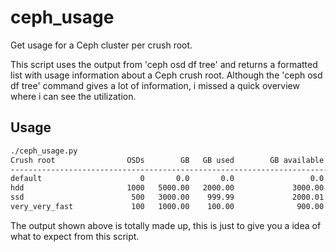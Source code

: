 # ceph_usage

Get usage for a Ceph cluster per crush root.

This script uses the output from 'ceph osd df tree' and returns a formatted list with
usage information about a Ceph crush root. Although the 'ceph osd df tree' command gives
a lot of information, i missed a quick overview where i can see the utilization.

## Usage 
```sh
./ceph_usage.py 
Crush root                OSDs        GB   GB used        GB available           Average utilization
----------------------------------------------------------------------------------------------------
default                      0       0.0       0.0                 0.0                            0%
hdd                       1000   5000.00   2000.00             3000.00                        53.12%
ssd                        500   3000.00    999.99             2000.01                        18.55%
very_very_fast             100   1000.00    100.00              900.00                        10.25%
``` 

The output shown above is totally made up, this is just to give you a idea of what to expect from this
script.